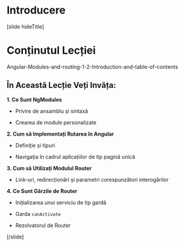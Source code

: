 # Introducere

[slide hideTitle]

# Conținutul Lecției

Angular-Modules-and-routing-1-2-Introduction-and-table-of-contents

## În Această Lecție Veți Invăța:

**1. Ce Sunt NgModules**

- Privire de ansamblu și sintaxă

- Crearea de module personalizate

**2. Cum să Implementați Rutarea în Angular**

- Definiție și tipuri

- Navigația în cadrul aplicațiilor de tip pagină unică

**3. Cum să Utilizați Modulul Router**

- Link-uri, redirecționări și parametri corespunzători interogărilor

**4. Ce Sunt Gărzile de Router**

- Inițializarea unui serviciu de tip gardă

- Garda `canActivate` 

- Rezolvatorul de Router 

[/slide]
